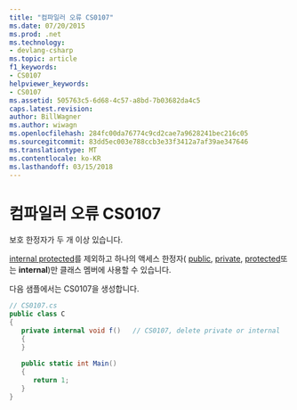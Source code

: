 ```yaml
---
title: "컴파일러 오류 CS0107"
ms.date: 07/20/2015
ms.prod: .net
ms.technology:
- devlang-csharp
ms.topic: article
f1_keywords:
- CS0107
helpviewer_keywords:
- CS0107
ms.assetid: 505763c5-6d68-4c57-a8bd-7b03682da4c5
caps.latest.revision: 
author: BillWagner
ms.author: wiwagn
ms.openlocfilehash: 284fc00da76774c9cd2cae7a9628241bec216c05
ms.sourcegitcommit: 83dd5ec003e788ccb3e33f3412a7af39ae347646
ms.translationtype: MT
ms.contentlocale: ko-KR
ms.lasthandoff: 03/15/2018
---
```

# <a name="compiler-error-cs0107"></a>컴파일러 오류 CS0107
보호 한정자가 두 개 이상 있습니다.  
  
 [internal protected](../../csharp/language-reference/keywords/public.md)를 제외하고 하나의 액세스 한정자( [public](../../csharp/language-reference/keywords/private.md), [private](../../csharp/language-reference/keywords/protected.md), [protected](../../csharp/language-reference/keywords/internal.md)또는 **internal**)만 클래스 멤버에 사용할 수 있습니다.  
  
 다음 샘플에서는 CS0107을 생성합니다.  
  
```csharp  
// CS0107.cs  
public class C  
{  
   private internal void f()   // CS0107, delete private or internal  
   {  
   }  
  
   public static int Main()  
   {  
      return 1;  
   }  
}  
```
